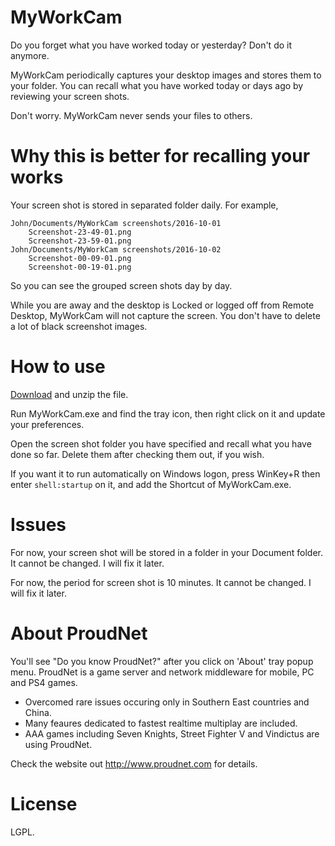 # MyWorkCam

Do you forget what you have worked today or yesterday? Don't do it anymore.

MyWorkCam periodically captures your desktop images and stores them to your folder. 
You can recall what you have worked today or days ago by reviewing your screen shots.

Don't worry. MyWorkCam never sends your files to others.

# Why this is better for recalling your works

Your screen shot is stored in separated folder daily. For example, 

```
John/Documents/MyWorkCam screenshots/2016-10-01
    Screenshot-23-49-01.png
    Screenshot-23-59-01.png
John/Documents/MyWorkCam screenshots/2016-10-02
    Screenshot-00-09-01.png
    Screenshot-00-19-01.png
```
So you can see the grouped screen shots day by day.

While you are away and the desktop is Locked or logged off from Remote Desktop, MyWorkCam will not capture the screen. You don't have to delete a lot of black screenshot images.

# How to use

[Download](https://github.com/Nettention/MyWorkCam/files/503544/MyWorkCam.zip) and unzip the file.

Run MyWorkCam.exe and find the tray icon, then right click on it and update your preferences.

Open the screen shot folder you have specified and recall what you have done so far. Delete them after checking them out, if you wish.

If you want it to run automatically on Windows logon, press WinKey+R then enter `shell:startup` on it, and add the Shortcut of MyWorkCam.exe.

# Issues 

For now, your screen shot will be stored in a folder in your Document folder. It cannot be changed. I will fix it later.

For now, the period for screen shot is 10 minutes. It cannot be changed. I will fix it later.

# About ProudNet

You'll see "Do you know ProudNet?" after you click on 'About' tray popup menu. ProudNet is a game server and network middleware for mobile, PC and PS4 games. 

- Overcomed rare issues occuring only in Southern East countries and China. 
- Many feaures dedicated to fastest realtime multiplay are included. 
- AAA games including Seven Knights, Street Fighter V and Vindictus are using ProudNet.

Check the website out http://www.proudnet.com for details. 

# License

LGPL.
